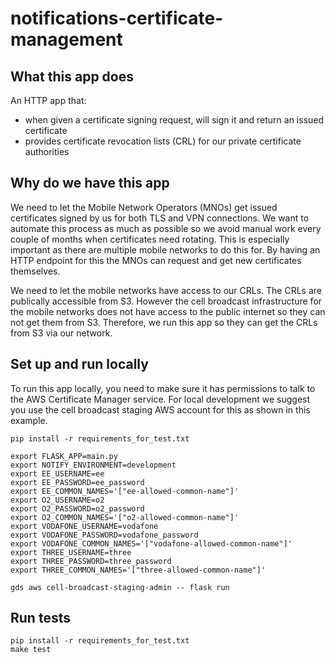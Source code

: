 # notifications-certificate-management

## What this app does

An HTTP app that:

- when given a certificate signing request, will sign it and return an issued certificate
- provides certificate revocation lists (CRL) for our private certificate authorities

## Why do we have this app

We need to let the Mobile Network Operators (MNOs) get issued certificates signed by us for both TLS and VPN connections. We want to automate this process as much as possible so we avoid manual work every couple of months when certificates need rotating. This is especially important as there are multiple mobile networks to do this for. By having an HTTP endpoint for this the MNOs can request and get new certificates themselves.

We need to let the mobile networks have access to our CRLs. The CRLs are publically accessible from S3. However the cell broadcast infrastructure for the mobile networks does not have access to the public internet so they can not get them from S3. Therefore, we run this app so they can get the CRLs from S3 via our network.

## Set up and run locally

To run this app locally, you need to make sure it has permissions to talk to the AWS Certificate Manager service. For local development we suggest you use the cell broadcast staging AWS account for this as shown in this example.

```
pip install -r requirements_for_test.txt

export FLASK_APP=main.py
export NOTIFY_ENVIRONMENT=development
export EE_USERNAME=ee
export EE_PASSWORD=ee_password
export EE_COMMON_NAMES='["ee-allowed-common-name"]'
export O2_USERNAME=o2
export O2_PASSWORD=o2_password
export O2_COMMON_NAMES='["o2-allowed-common-name"]'
export VODAFONE_USERNAME=vodafone
export VODAFONE_PASSWORD=vodafone_password
export VODAFONE_COMMON_NAMES='["vodafone-allowed-common-name"]'
export THREE_USERNAME=three
export THREE_PASSWORD=three_password
export THREE_COMMON_NAMES='["three-allowed-common-name"]'

gds aws cell-broadcast-staging-admin -- flask run
```

## Run tests

```
pip install -r requirements_for_test.txt
make test
```
